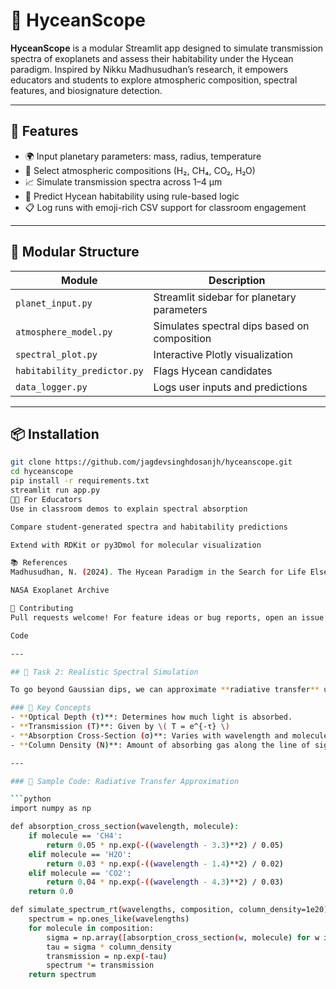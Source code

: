 # 🔭 HyceanScope

**HyceanScope** is a modular Streamlit app designed to simulate transmission spectra of exoplanets and assess their habitability under the Hycean paradigm. Inspired by Nikku Madhusudhan’s research, it empowers educators and students to explore atmospheric composition, spectral features, and biosignature detection.

---

## 🚀 Features

- 🌍 Input planetary parameters: mass, radius, temperature
- 🧪 Select atmospheric compositions (H₂, CH₄, CO₂, H₂O)
- 📈 Simulate transmission spectra across 1–4 μm
- 🧠 Predict Hycean habitability using rule-based logic
- 📋 Log runs with emoji-rich CSV support for classroom engagement

---

## 🧱 Modular Structure

| Module | Description |
|--------|-------------|
| `planet_input.py` | Streamlit sidebar for planetary parameters |
| `atmosphere_model.py` | Simulates spectral dips based on composition |
| `spectral_plot.py` | Interactive Plotly visualization |
| `habitability_predictor.py` | Flags Hycean candidates |
| `data_logger.py` | Logs user inputs and predictions |

---

## 📦 Installation

```bash
git clone https://github.com/jagdevsinghdosanjh/hyceanscope.git
cd hyceanscope
pip install -r requirements.txt
streamlit run app.py
🧑‍🏫 For Educators
Use in classroom demos to explain spectral absorption

Compare student-generated spectra and habitability predictions

Extend with RDKit or py3Dmol for molecular visualization

📚 References
Madhusudhan, N. (2024). The Hycean Paradigm in the Search for Life Elsewhere. arXiv:2406.12794

NASA Exoplanet Archive

🤝 Contributing
Pull requests welcome! For feature ideas or bug reports, open an issue or contact the maintainer.

Code

---

## 🌌 Task 2: Realistic Spectral Simulation

To go beyond Gaussian dips, we can approximate **radiative transfer** using:

### 🔬 Key Concepts
- **Optical Depth (τ)**: Determines how much light is absorbed.
- **Transmission (T)**: Given by \( T = e^{-τ} \)
- **Absorption Cross-Section (σ)**: Varies with wavelength and molecule.
- **Column Density (N)**: Amount of absorbing gas along the line of sight.

---

### 🧪 Sample Code: Radiative Transfer Approximation

```python
import numpy as np

def absorption_cross_section(wavelength, molecule):
    if molecule == 'CH4':
        return 0.05 * np.exp(-((wavelength - 3.3)**2) / 0.05)
    elif molecule == 'H2O':
        return 0.03 * np.exp(-((wavelength - 1.4)**2) / 0.02)
    elif molecule == 'CO2':
        return 0.04 * np.exp(-((wavelength - 4.3)**2) / 0.03)
    return 0.0

def simulate_spectrum_rt(wavelengths, composition, column_density=1e20):
    spectrum = np.ones_like(wavelengths)
    for molecule in composition:
        sigma = np.array([absorption_cross_section(w, molecule) for w in wavelengths])
        tau = sigma * column_density
        transmission = np.exp(-tau)
        spectrum *= transmission
    return spectrum